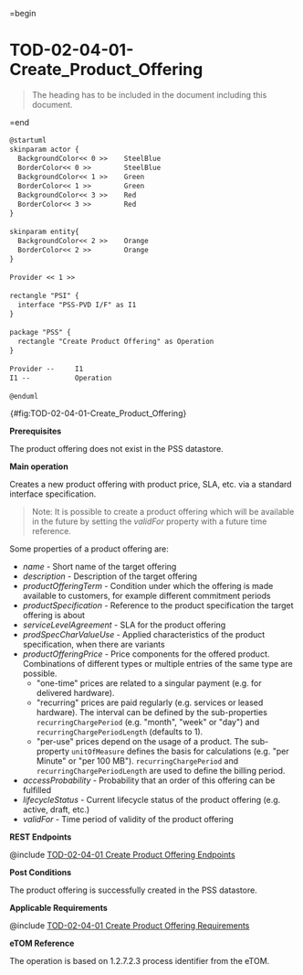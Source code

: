 =begin

# TOD-02-04-01-Create_Product_Offering

> The heading has to be included in the document including this document.

=end

```plantuml
@startuml
skinparam actor {
  BackgroundColor<< 0 >> 	SteelBlue
  BorderColor<< 0 >> 		SteelBlue
  BackgroundColor<< 1 >> 	Green
  BorderColor<< 1 >> 		Green
  BackgroundColor<< 3 >> 	Red
  BorderColor<< 3 >> 		Red
}

skinparam entity{
  BackgroundColor<< 2 >> 	Orange
  BorderColor<< 2 >> 		Orange
}

Provider << 1 >>

rectangle "PSI" {
  interface "PSS-PVD I/F" as I1
}

package "PSS" {
  rectangle "Create Product Offering" as Operation
}

Provider --	    I1
I1 --           Operation

@enduml

```

![**TOD-02-04-01**: Create Product Offering](../../common/pixel.png){#fig:TOD-02-04-01-Create_Product_Offering}

**Prerequisites**

The product offering does not exist in the PSS datastore.

**Main operation**

Creates a new product offering with product price, SLA, etc. via a standard interface specification.

> Note: It is possible to create a product offering which will be available in the future by setting the *validFor* property with a future time reference.

Some properties of a product offering are:

* *name* - Short name of the target offering
* *description* - Description of the target offering
* *productOfferingTerm* - Condition under which the offering is made available to customers, for example different commitment periods
* *productSpecification* - Reference to the product specification the target offering is about
* *serviceLevelAgreement* - SLA for the product offering
* *prodSpecCharValueUse* - Applied characteristics of the product specification, when there are variants
* *productOfferingPrice* - Price components for the offered product.
  Combinations of different types or multiple entries of the same type are possible.
  * "one-time" prices are related to a singular payment (e.g. for delivered hardware).
  * "recurring" prices are paid regularly (e.g. services or leased hardware).
    The interval can be defined by the sub-properties `recurringChargePeriod` (e.g. "month", "week" or "day") and `recurringChargePeriodLength` (defaults to 1).
  * "per-use" prices depend on the usage of a product.
    The sub-property `unitOfMeasure` defines the basis for calculations (e.g. "per Minute" or "per 100 MB").
    `recurringChargePeriod` and `recurringChargePeriodLength` are used to define the billing period.
* *accessProbability* - Probability that an order of this offering can be fulfilled
* *lifecycleStatus* - Current lifecycle status of the product offering (e.g. active, draft, etc.)
* *validFor* - Time period of validity of the product offering

**REST Endpoints**

@include [TOD-02-04-01 Create Product Offering Endpoints](endpoints/TOD-02-04-01-Create_Product_Offering-endpoints.md)

**Post Conditions**

The product offering is successfully created in the PSS datastore.

**Applicable Requirements**

@include [TOD-02-04-01 Create Product Offering Requirements](requirements/TOD-02-04-01-Create_Product_Offering-requirements.md)

**eTOM Reference**

The operation is based on 1.2.7.2.3 process identifier from the eTOM.

